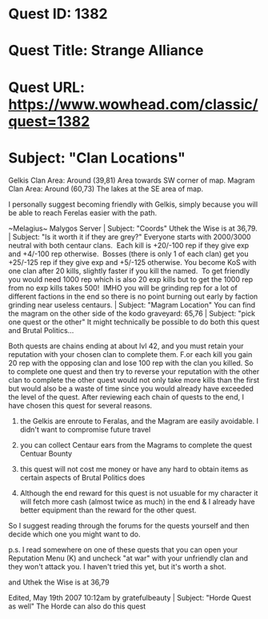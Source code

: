 # Quest ID: 1382
# Quest Title: Strange Alliance
# Quest URL: https://www.wowhead.com/classic/quest=1382
# Subject: "Clan Locations"
Gelkis Clan Area: Around (39,81) Area towards SW corner of map.
Magram Clan Area: Around (60,73) The lakes at the SE area of map.

I personally suggest becoming friendly with Gelkis, simply because you will be able to reach Ferelas easier with the path.

~Melagius~
Malygos Server | Subject: "Coords"
Uthek the Wise is at 36,79. | Subject: "Is it worth it if they are grey?"
Everyone starts with 2000/3000 neutral with both centaur clans.  Each kill is +20/-100 rep if they give exp and +4/-100 rep otherwise.  Bosses (there is only 1 of each clan) get you +25/-125 rep if they give exp and +5/-125 otherwise.
You become KoS with one clan after 20 kills, slightly faster if you kill the named.  To get friendly you would need 1000 rep which is also 20 exp kills but to get the 1000 rep from no exp kills takes 500!  IMHO you will be grinding rep for a lot of different factions in the end so there is no point burning out early by faction grinding near useless centaurs. | Subject: "Magram Location"
You can find the magram on the other side of the kodo graveyard: 65,76 | Subject: "pick one quest or the other"
It might technically be possible to do both this quest and Brutal Politics...

Both quests are chains ending at about lvl 42, and you must retain your reputation with your chosen clan to complete them. F.or each kill you gain 20 rep with the opposing clan and lose 100 rep with the clan you killed. So to complete one quest and then try to reverse your reputation with the other clan to complete the other quest would not only take more kills than the first but would also be a waste of time since you would already have exceeded the level of the quest. After reviewing each chain of quests to the end, I have chosen this quest for several reasons.

1. the Gelkis are enroute to Feralas, and the Magram are easily avoidable. I didn't want to compromise future travel

2. you can collect Centaur ears from the Magrams to complete the quest Centuar Bounty

3. this quest will not cost me money or have any hard to obtain items as certain aspects of Brutal Politics does

4. Although the end reward for this quest is not usuable for my character it will fetch more cash (almost twice as much) in the end & I already have better equipment than the reward for the other quest.

So I suggest reading through the forums for the quests yourself and then decide which one you might want to do.

p.s. I read somewhere on one of these quests that you can open your Reputation Menu (K) and uncheck "at war" with your unfriendly clan and they won't attack you. I haven't tried this yet, but it's worth a shot.

and Uthek the Wise is at 36,79

Edited, May 19th 2007 10:12am by gratefulbeauty | Subject: "Horde Quest as well"
The Horde can also do this quest